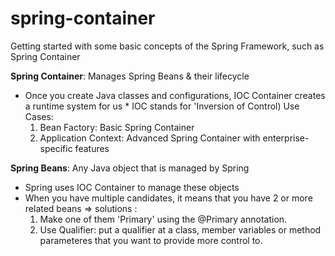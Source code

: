 # spring-container
Getting started with some basic concepts of the Spring Framework, such as Spring Container


**Spring Container**: Manages Spring Beans & their lifecycle
  - Once you create Java classes and configurations, IOC Container creates a runtime system for us * IOC stands for 'Inversion of Control)
  Use Cases: 
    1. Bean Factory: Basic Spring Container
    2. Application Context: Advanced Spring Container with enterprise-specific features

**Spring Beans**: Any Java object that is managed by Spring
  - Spring uses IOC Container to manage these objects
  - When you have multiple candidates, it means that you have 2 or more related beans
    => solutions :
       1. Make one of them 'Primary' using the @Primary annotation.
       2. Use Qualifier: put a qualifier at a class, member variables or method parameteres that you want to provide more control to.
     
  

